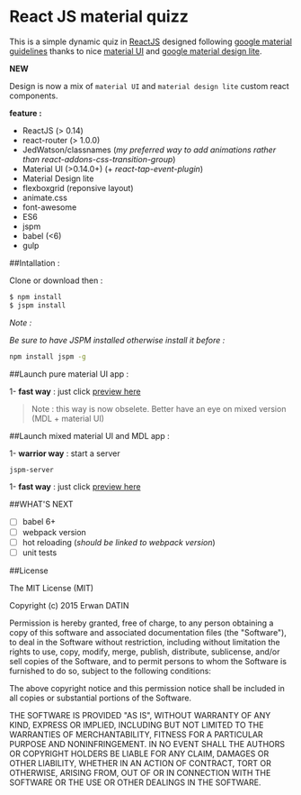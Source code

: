 React JS material quizz
=========

This is a simple dynamic quiz in [ReactJS](https://facebook.github.io/react/) designed following [google material guidelines](https://www.google.com/design/spec/material-design/introduction.html) thanks to nice [material UI](http://www.material-ui.com) and [google material design lite](http://www.getmdl.io/index.html).

**NEW**

Design is now a mix of `material UI` and `material design lite` custom react components.
 

**feature :** 

- ReactJS (> 0.14)
- react-router (> 1.0.0)
- JedWatson/classnames (*my preferred way to add animations rather than react-addons-css-transition-group*)
- Material UI (>0.14.0+) (+ *react-tap-event-plugin*)
- Material Design lite
- flexboxgrid (reponsive layout)
- animate.css
- font-awesome
- ES6
- jspm 
- babel (<6)
- gulp 


##Intallation :

Clone or download then :

```bash
$ npm install 
$ jspm install
```

*Note :*

*Be sure to have JSPM installed otherwise install it before :*
```bash
npm install jspm -g
```





##Launch pure material UI app : 

1- **fast way** : just click 
[preview here](https://rawgit.com/MacKentoch/reactMaterialQuizz/v1.0.6/public/index.html)

>Note : this way is now obselete. Better have an eye on mixed version (MDL + material UI) 

##Launch mixed material UI and MDL app : 

1- **warrior way** : start a server 
```bash
jspm-server
```

1- **fast way** : just click 
[preview here](https://rawgit.com/MacKentoch/reactMaterialQuizz/v1.0.10/public/index.html)


##WHAT'S NEXT

- [ ] babel 6+
- [ ] webpack version
- [ ] hot reloading (*should be linked to webpack version*)
- [ ] unit tests

##License

The MIT License (MIT)

Copyright (c) 2015 Erwan DATIN

Permission is hereby granted, free of charge, to any person obtaining a copy
of this software and associated documentation files (the "Software"), to deal
in the Software without restriction, including without limitation the rights
to use, copy, modify, merge, publish, distribute, sublicense, and/or sell
copies of the Software, and to permit persons to whom the Software is
furnished to do so, subject to the following conditions:

The above copyright notice and this permission notice shall be included in
all copies or substantial portions of the Software.

THE SOFTWARE IS PROVIDED "AS IS", WITHOUT WARRANTY OF ANY KIND, EXPRESS OR
IMPLIED, INCLUDING BUT NOT LIMITED TO THE WARRANTIES OF MERCHANTABILITY,
FITNESS FOR A PARTICULAR PURPOSE AND NONINFRINGEMENT. IN NO EVENT SHALL THE
AUTHORS OR COPYRIGHT HOLDERS BE LIABLE FOR ANY CLAIM, DAMAGES OR OTHER
LIABILITY, WHETHER IN AN ACTION OF CONTRACT, TORT OR OTHERWISE, ARISING FROM,
OUT OF OR IN CONNECTION WITH THE SOFTWARE OR THE USE OR OTHER DEALINGS IN
THE SOFTWARE.
